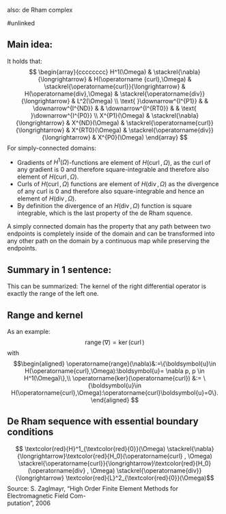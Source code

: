 also: de Rham complex

#unlinked 


## Main idea:
It holds that:
$$
\begin{array}{cccccccc}
H^1(\Omega) & \stackrel{\nabla}{\longrightarrow} & H(\operatorname {curl},\Omega) & \stackrel{\operatorname{curl}}{\longrightarrow} & H(\operatorname{div},\Omega) & \stackrel{\operatorname{div}}{\longrightarrow} & L^2(\Omega) \\
\text{ }\downarrow^{I^{P1}} & & \downarrow^{I^{ND}} & & \downarrow^{I^{RT0}} & & \text{ }\downarrow^{I^{P0}} \\
X^{P1}(\Omega) & \stackrel{\nabla}{\longrightarrow} & X^{ND}(\Omega) & \stackrel{\operatorname{curl}}{\longrightarrow} & X^{RT0}(\Omega) & \stackrel{\operatorname{div}}{\longrightarrow} & X^{P0}(\Omega)
\end{array}
$$
For simply-connected domains:
- Gradients of $H^1(\Omega)$-functions are element of $H(\operatorname{curl},\Omega)$, as the curl of any gradient is $0$ and therefore square-integrable and therefore also element of $H(\operatorname{curl},\Omega)$.
- Curls of $H(\operatorname{curl},\Omega)$ functions are element of $H(\operatorname{div},\Omega)$ as the divergence of any curl is $0$ and therefore also square-integrable and hence an element of $H(\operatorname{div},\Omega)$.
- By definition the divergence of an $H(\operatorname{div},\Omega)$ function is square integrable, which is the last property of the de Rham squence.

A simply connected domain has the property that any path between two endpoints is completely inside of the domain and can be transformed into any other path on the domain by a continuous map while preserving the endpoints.


## Summary in 1 sentence:
This can be summarized: The kernel of the right differential operator is exactly the range of the left one.


## Range and kernel
As an example:
$$\operatorname{range}(\nabla) = \operatorname{ker}(\operatorname{curl})$$
with 
$$\begin{aligned}
\operatorname{range}(\nabla)&:=\{\boldsymbol{u}\in H(\operatorname{curl},\Omega):\boldsymbol{u}= \nabla p, p \in H^1(\Omega)\},\\
\operatorname{ker}(\operatorname{curl}) &:= \{\boldsymbol{u}\in H(\operatorname{curl},\Omega):\operatorname{curl}\boldsymbol{u}=0\}.
\end{aligned}
$$


## De Rham sequence with essential boundary conditions
$$
\textcolor{red}{H}^1_{\textcolor{red}{0}}(\Omega) \stackrel{\nabla}{\longrightarrow}\textcolor{red}{H_0}(\operatorname{curl} , \Omega) \stackrel{\operatorname{curl}}{\longrightarrow}\textcolor{red}{H_0}(\operatorname{div} , \Omega) \stackrel{\operatorname{div}}{\longrightarrow} \textcolor{red}{L}^2_{\textcolor{red}{0}}(\Omega)$$
Source: S. Zaglmayr, “High Order Finite Element Methods for Electromagnetic Field Com-  
putation”, 2006



